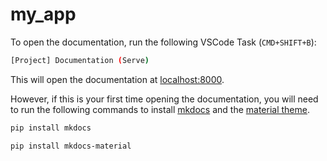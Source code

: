 # my_app

To open the documentation, run the following VSCode Task (`CMD+SHIFT+B`):

```sh
[Project] Documentation (Serve)
```

This will open the documentation at [localhost:8000](http://localhost:8000).

However, if this is your first time opening the documentation, you will need to run the following commands to install [mkdocs](https://www.mkdocs.org/) and the [material theme](https://github.com/squidfunk/mkdocs-material).

```sh
pip install mkdocs
```

```sh
pip install mkdocs-material
```
